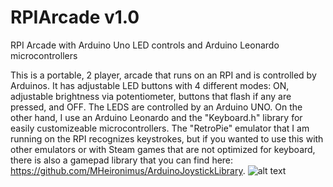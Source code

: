 # RPIArcade v1.0
RPI Arcade with Arduino Uno LED controls and Arduino Leonardo microcontrollers

This is a portable, 2 player, arcade that runs on an RPI and is controlled by Arduinos. It has adjustable LED buttons with 4 different modes: ON, adjustable brightness via potentiometer, buttons that flash if any are pressed, and OFF. The LEDS are controlled by an Arduino UNO. On the other hand, I use an Arduino Leonardo and the "Keyboard.h" library for easily customizeable microcontrollers. The "RetroPie" emulator that I am running on the RPI recognizes keystrokes, but if you wanted to use this with other emulators or with Steam games that are not optimized for keyboard, there is also a gamepad library that you can find here: https://github.com/MHeironimus/ArduinoJoystickLibrary.
![alt text](https://github.com/Lebbl/RPIArcade/blob/img/20201204_154357.jpg?raw=true)
